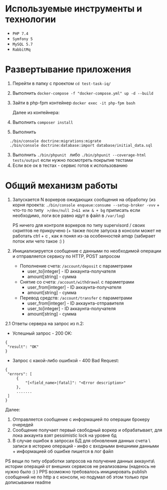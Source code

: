 # Используемые инструменты и технологии

* `PHP 7.4`
* `Symfony 5`
* `MySQL 5.7`
* `RabbitMq`

# Развертывание приложения

1. Перейти в папку с проектом `cd test-task-iq/`
2. Выполнить `docker-compose -f "docker-compose.yml" up -d --build`
3. Зайти в php-fpm контейнер `docker exec -it php-fpm bash`

    Далее из контейнера:

1. Выполнить `composer install`
2. Выполнить
 ```
   ./bin/console doctrine:migrations:migrate
   ./bin/console doctrine:database:import database/initial_data.sql
   ```
3. Выполнить `./bin/phpunit ` либо `./bin/phpunit --coverage-html tests/output` если нужно посмотреть покрытие тестами
4. Если все ок в тестах - сервис готов к использованию

# Общий механизм работы

1. Запускается N воркеров ожидающих сообщения на обработку (из корня проекта: `./bin/console enqueue:consume --setup-broker -vvv` + что-то по типу ` >/dev/null 2>&1 или & + bg` приписать если необходимо, логи все равно идут в файл в `/var/log`) 
    
    PS ничего для контроля воркеров по типу supervisord / своих скриптов не прикручено (+ также после запуска в консоли может не работать ctrl + c , как я понял из-за особенностей amqp (забирает поток или чето такое :) )
    
2. Инициализируется сообщение с данными по необходимой операции и отправляется сервису по HTTP, POST запросом

    * Пополнение счета: `/account/deposit` с параметрами
       * user_to[integer] - ID аккаунта-получателя
       * amount[string] - сумма
    * Снятие со счета: `/account/withdrawal` с параметрами
       * user_from[integer] - ID аккаунта-получателя
       * amount[string] - сумма
    * Перевод средств: `/account/transfer` с параметрами
       * user_from[integer] - ID аккаунта-отправителя
       * user_to[integer] - ID аккаунта-получателя
       * amount[string] - сумма
       
2.1 Ответы сервера на запрос из п.2:

   * Успешный запрос - 200 OK:
   ```
{
    "result": "OK"
}
``` 
   * Запрос с какой-либо ошибкой - 400 Bad Request:
   ```
{
    "errors": [
        {
            "[<field_name>|fatal]": "<Error description>"
        },
        .......
    ]
}
```

Далее:

1. Отправляется сообщение с информацией по операции брокеру очередей
2. Сообщение получает первый свободный воркер и обрабатывает, для лока аккаунта взят pessimistic lock на уровне бд
3. В случае ошибок в запросах БД для обновления данных счета \ записи в историю операций - инфо с входными внешними данными + информацией об ошибке пишется в лог файл

PS вещи по типу обработки запросов на получение данных аккаунта\ истории операций от внешних сервисов не реализованы (надеюсь не нужно было :) )
PPS возможно требовалось инициировать publish сообщений не по http а с консоли, но подумал об этом только при дописывании readme
    

